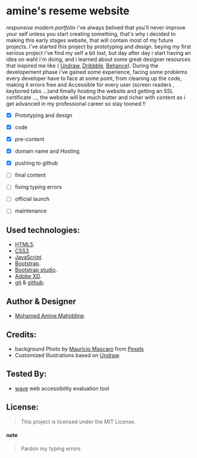 # amine's reseme website
*responsive modern portfolio*
i've always belived that you'll never improve your self unless you start creating something, that's why i decided to 
making this early stages website, that will contain most of my future projects. i've started this project by prototyping and design. beying my first serious project i've find my self a bit lost, but day after day i start having an idea on waht i'm doing, and i learned about some great designer resources that inspired me like ( [Undraw](https://undraw.co/illustrations), [Dribbble](https://dribbble.com/), [Behance](https://www.behance.net/)). During the developement phase i've gained some experience, facing some problems every developer have to face at some point, from cleaning up the code, making it errors free and Accessible for every user (screen readers , keybored tabs ...)and fimally hosting the website and getting an SSL certificate ..., the website will be much butter and richer with content as i get advanced in my professional career so stay tooned !!

- [x] Prototyping and design
- [x] code
- [x] pre-content
- [x] domain name and Hosting
- [x] pushing to github
- [ ] final content
- [ ] fixing typing errors
- [ ] official launch 
- [ ] maintenance



## Used technologies:
- [HTML5](https://developer.mozilla.org/en-US/docs/Web/html).
- [CSS3](https://developer.mozilla.org/en-US/docs/Web/CSS).
- [JavaScript](https://www.javascript.com/).
- [Bootstrap](https://getbootstrap.com/).
- [Bootstrap studio](https://bootstrapstudio.io/).
- [Adobe XD](https://www.adobe.com/products/xd.html).
- [git](https://git-scm.com/) & [github](https://github.com/).

## Author & Designer
- [Mohamed Amine Mahiddine](https://www.aminemahiddine.me).

## Credits:
- background Photo by [Maurício Mascaro](https://www.pexels.com/@maumascaro?utm_content=attributionCopyText&amp;utm_medium=referral&amp;utm_source=pexels)  from [Pexels](https://www.pexels.com/photo/blur-bokeh-dark-defocused-376533/?utm_content=attributionCopyText&amp;utm_medium=referral&amp;utm_source=pexels)
- Customized Illustrations based on [Undraw](https://undraw.co/illustrations).

## Tested By:
- [wave](https://wave.webaim.org/extension/) web accessibility evaluation tool

## License:
>This project is licensed under the MIT License.


#### note
> Pardon my typing errors
